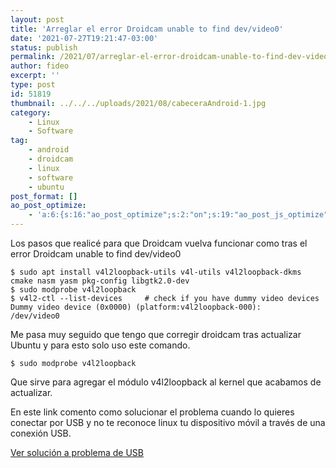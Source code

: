 ```yaml
---
layout: post
title: 'Arreglar el error Droidcam unable to find dev/video0'
date: '2021-07-27T19:21:47-03:00'
status: publish
permalink: /2021/07/arreglar-el-error-droidcam-unable-to-find-dev-video0.html
author: fideo
excerpt: ''
type: post
id: 51819
thumbnail: ../../../uploads/2021/08/cabeceraAndroid-1.jpg
category:
    - Linux
    - Software
tag:
    - android
    - droidcam
    - linux
    - software
    - ubuntu
post_format: []
ao_post_optimize:
    - 'a:6:{s:16:"ao_post_optimize";s:2:"on";s:19:"ao_post_js_optimize";s:2:"on";s:20:"ao_post_css_optimize";s:2:"on";s:12:"ao_post_ccss";s:2:"on";s:16:"ao_post_lazyload";s:2:"on";s:15:"ao_post_preload";s:0:"";}'
---
```


Los pasos que realicé para que Droidcam vuelva funcionar como tras el error Droidcam unable to find dev/video0

```
$ sudo apt install v4l2loopback-utils v4l-utils v4l2loopback-dkms cmake nasm yasm pkg-config libgtk2.0-dev
$ sudo modprobe v4l2loopback
$ v4l2-ctl --list-devices     # check if you have dummy video devices
Dummy video device (0x0000) (platform:v4l2loopback-000):
/dev/video0
```

Me pasa muy seguido que tengo que corregir droidcam tras actualizar Ubuntu y para esto solo uso este comando.

```
$ sudo modprobe v4l2loopback
```

Que sirve para agregar el módulo v4l2loopback al kernel que acabamos de actualizar.

En este link comento como solucionar el problema cuando lo quieres conectar por USB y no te reconoce linux tu dispositivo móvil a través de una conexión USB.

[Ver solución a problema de USB](/2021/07/linux-no-reconoce-tu-android-por-conexion-usb-para-usar-droidcam)

